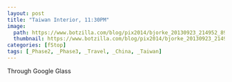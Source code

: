 ```yaml
---
layout: post
title: "Taiwan Interior, 11:30PM"
image:
  path: https://www.botzilla.com/blog/pix2014/bjorke_20130923_214952_897_1.jpg
  thumbnail: https://www.botzilla.com/blog/pix2014/bjorke_20130923_214952_897_1.jpg
categories: [fStop]
tags: [_Phase2, _Phase3, _Travel, _China, _Taiwan]
---
```




Through Google Glass

